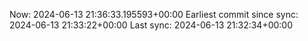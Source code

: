 Now: 2024-06-13 21:36:33.195593+00:00 Earliest commit since sync: 2024-06-13 21:33:22+00:00 Last sync: 2024-06-13 21:32:34+00:00
